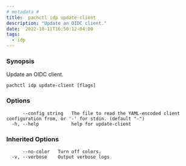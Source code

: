 ```yaml
---
# metadata # 
title:  pachctl idp update-client
description: "Update an OIDC client."
date:  2022-10-11T16:50:12-04:00
tags:
  - idp
---
```


### Synopsis

Update an OIDC client.

```
pachctl idp update-client [flags]
```

### Options

```
      --config string   The file to read the YAML-encoded client configuration from, or '-' for stdin. (default "-")
  -h, --help            help for update-client
```

### Inherited Options

```
      --no-color   Turn off colors.
  -v, --verbose    Output verbose logs
```

